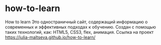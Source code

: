 # how-to-learn
How to learn
Это одностраничный сайт, содержащий информацию о современных и эффективных подходах к обучению. Создан с помощью таких технологий, как:  HTML5, CSS3, flex, анимация.
Ссылка на проект  https://julia-maltseva.github.io/how-to-learn/
